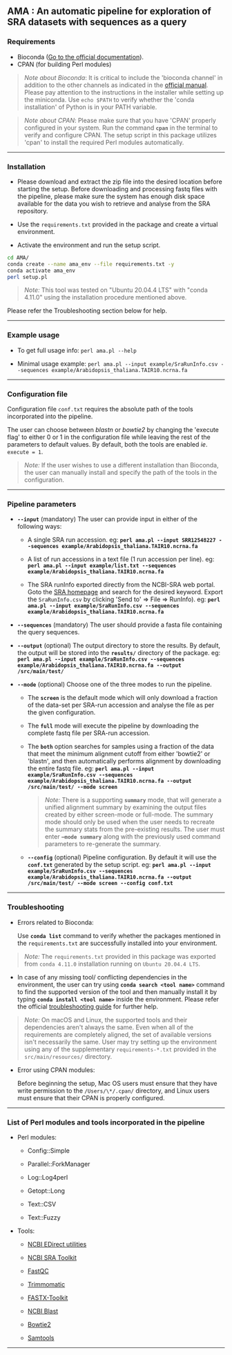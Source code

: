 ## AMA : An automatic pipeline for exploration of SRA datasets with sequences as a query



### Requirements

-   Bioconda ([Go to the official documentation](https://bioconda.github.io/user/install.html "Getting Started - Bioconda documentation")).
-   CPAN (for building Perl modules)

> *Note about Bioconda*: It is critical to include the 'bioconda channel' in addition to the other channels as indicated in the [official manual](https://bioconda.github.io/user/install.html#set-up-channels "Bioconda documentation - Set up channels"). Please pay attention to the instructions in the installer while setting up the miniconda. Use `echo $PATH` to verify whether the 'conda installation' of Python is in your PATH variable.

> *Note about CPAN*: Please make sure that you have 'CPAN' properly configured in your system. Run the command **`cpan`** in the terminal to verify and configure CPAN. The setup script in this package utilizes 'cpan' to install the required Perl modules automatically.

------------------------------------------------------------------------

### Installation

-   Please download and extract the zip file into the desired location before starting the setup. Before downloading and processing fastq files with the pipeline, please make sure the system has enough disk space available for the data you wish to retrieve and analyse from the SRA repository.

-   Use the `requirements.txt` provided in the package and create a virtual environment.

-   Activate the environment and run the setup script.

``` bash
cd AMA/
conda create --name ama_env --file requirements.txt -y
conda activate ama_env
perl setup.pl
```

> *Note:* This tool was tested on "Ubuntu 20.04.4 LTS" with "conda 4.11.0" using the installation procedure mentioned above.

Please refer the Troubleshooting section below for help.

------------------------------------------------------------------------

### Example usage

-   To get full usage info: `perl ama.pl --help`

-   Minimal usage example: `perl ama.pl --input example/SraRunInfo.csv --sequences example/Arabidopsis_thaliana.TAIR10.ncrna.fa`

------------------------------------------------------------------------

### Configuration file

Configuration file `conf.txt` requires the absolute path of the tools incorporated into the pipeline.

The user can choose between *blastn* or *bowtie2* by changing the 'execute flag' to either 0 or 1 in the configuration file while leaving the rest of the parameters to default values. By default, both the tools are enabled *ie*. `execute = 1`.

> *Note:* If the user wishes to use a different installation than Bioconda, the user can manually install and specify the path of the tools in the configuration.

------------------------------------------------------------------------

### Pipeline parameters

-   **`--input`** (mandatory) The user can provide input in either of the following ways:

    -   A single SRA run accession. eg: **`perl ama.pl --input SRR12548227 --sequences example/Arabidopsis_thaliana.TAIR10.ncrna.fa`**

    -   A list of run accessions in a text file (1 run accession per line). eg: **`perl ama.pl --input example/list.txt --sequences example/Arabidopsis_thaliana.TAIR10.ncrna.fa`**

    -   The SRA runInfo exported directly from the NCBI-SRA web portal. Goto the [SRA homepage](https://www.ncbi.nlm.nih.gov/sra "Home - NCBI - SRA") and search for the desired keyword. Export the `SraRunInfo.csv` by clicking 'Send to' =\> File =\> RunInfo). eg: **`perl ama.pl --input example/SraRunInfo.csv --sequences example/Arabidopsis_thaliana.TAIR10.ncrna.fa`**

-   **`--sequences`** (mandatory) The user should provide a fasta file containing the query sequences.

-   **`--output`** (optional) The output directory to store the results. By default, the output will be stored into the **`results/`** directory of the package. eg: **`perl ama.pl --input example/SraRunInfo.csv --sequences example/Arabidopsis_thaliana.TAIR10.ncrna.fa --output /src/main/test/`**

-   **`--mode`** (optional) Choose one of the three modes to run the pipeline.

    -   The **`screen`** is the default mode which will only download a fraction of the data-set per SRA-run accession and analyse the file as per the given configuration.

    -   The **`full`** mode will execute the pipeline by downloading the complete fastq file per SRA-run accession.

    -   The **`both`** option searches for samples using a fraction of the data that meet the minimum alignment cutoff from either 'bowtie2' or 'blastn', and then automatically performs alignment by downloading the entire fastq file. eg: **`perl ama.pl --input example/SraRunInfo.csv --sequences example/Arabidopsis_thaliana.TAIR10.ncrna.fa --output /src/main/test/ --mode screen`**

        > *Note:* There is a supporting **`summary`** mode, that will generate a unified alignment summary by examining the output files created by either screen-mode or full-mode. The summary mode should only be used when the user needs to recreate the summary stats from the pre-existing results. The user must enter **`–mode summary`** along with the previously used command parameters to re-generate the summary.

    -   **`--config`** (optional) Pipeline configuration. By default it will use the **`conf.txt`** generated by the setup script. eg: **`perl ama.pl --input example/SraRunInfo.csv --sequences example/Arabidopsis_thaliana.TAIR10.ncrna.fa --output /src/main/test/ --mode screen --config conf.txt`**

------------------------------------------------------------------------

### Troubleshooting

-   Errors related to Bioconda:

    Use **`conda list`** command to verify whether the packages mentioned in the `requirements.txt` are successfully installed into your environment.

> *Note:* The `requirements.txt` provided in this package was exported from `conda 4.11.0` installation running on `Ubuntu 20.04.4 LTS`.

-   In case of any missing tool/ conflicting dependencies in the environment, the user can try using **`conda search <tool name>`** command to find the supported version of the tool and then manually install it by typing **`conda install <tool name>`** inside the environment. Please refer the official [troubleshooting guide](https://conda.io/projects/conda/en/latest/user-guide/troubleshooting.html "User guide » Troubleshooting") for further help.

> *Note:* On macOS and Linux, the supported tools and their dependencies aren't always the same. Even when all of the requirements are completely aligned, the set of available versions isn't necessarily the same. User may try setting up the environment using any of the supplementary `requirements-*.txt` provided in the `src/main/resources/` directory.

-   Error using CPAN modules:

    Before beginning the setup, Mac OS users must ensure that they have write permission to the `/Users/\*/.cpan/` directory, and Linux users must ensure that their CPAN is properly configured.

------------------------------------------------------------------------

### List of Perl modules and tools incorporated in the pipeline

-   Perl modules:

    -   Config::Simple

    -   Parallel::ForkManager

    -   Log::Log4perl

    -   Getopt::Long

    -   Text::CSV

    -   Text::Fuzzy

-   Tools:

    -   [NCBI EDirect utilities](https://www.ncbi.nlm.nih.gov/books/NBK179288/)

    -   [NCBI SRA Toolkit](https://www.ncbi.nlm.nih.gov/home/tools/)

    -   [FastQC](https://www.bioinformatics.babraham.ac.uk/projects/download.html#fastqc)

    -   [Trimmomatic](http://www.usadellab.org/cms/?page=trimmomatic)

    -   [FASTX-Toolkit](http://hannonlab.cshl.edu/fastx_toolkit/)

    -   [NCBI Blast](https://blast.ncbi.nlm.nih.gov/Blast.cgi?PAGE_TYPE=BlastDocs&DOC_TYPE=Download)

    -   [Bowtie2](http://bowtie-bio.sourceforge.net/bowtie2/index.shtml)

    -   [Samtools](http://www.htslib.org/download/)

------------------------------------------------------------------------
